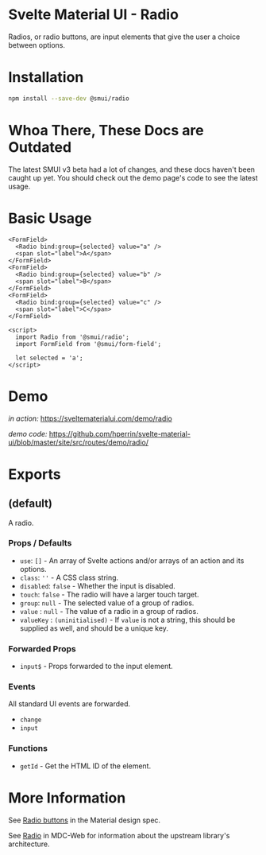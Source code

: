 # Svelte Material UI - Radio

Radios, or radio buttons, are input elements that give the user a choice between options.

# Installation

```sh
npm install --save-dev @smui/radio
```

# Whoa There, These Docs are Outdated

The latest SMUI v3 beta had a lot of changes, and these docs haven't been caught up yet. You should check out the demo page's code to see the latest usage.

# Basic Usage

```svelte
<FormField>
  <Radio bind:group={selected} value="a" />
  <span slot="label">A</span>
</FormField>
<FormField>
  <Radio bind:group={selected} value="b" />
  <span slot="label">B</span>
</FormField>
<FormField>
  <Radio bind:group={selected} value="c" />
  <span slot="label">C</span>
</FormField>

<script>
  import Radio from '@smui/radio';
  import FormField from '@smui/form-field';

  let selected = 'a';
</script>
```

# Demo

_in action:_ https://sveltematerialui.com/demo/radio

_demo code:_ https://github.com/hperrin/svelte-material-ui/blob/master/site/src/routes/demo/radio/

# Exports

## (default)

A radio.

### Props / Defaults

- `use`: `[]` - An array of Svelte actions and/or arrays of an action and its options.
- `class`: `''` - A CSS class string.
- `disabled`: `false` - Whether the input is disabled.
- `touch`: `false` - The radio will have a larger touch target.
- `group`: `null` - The selected value of a group of radios.
- `value` : `null` - The value of a radio in a group of radios.
- `valueKey` : `(uninitialised)` - If `value` is not a string, this should be supplied as well, and should be a unique key.

### Forwarded Props

- `input$` - Props forwarded to the input element.

### Events

All standard UI events are forwarded.

- `change`
- `input`

### Functions

- `getId` - Get the HTML ID of the element.

# More Information

See [Radio buttons](https://material.io/components/radio-buttons) in the Material design spec.

See [Radio](https://github.com/material-components/material-components-web/tree/v10.0.0/packages/mdc-radio) in MDC-Web for information about the upstream library's architecture.
